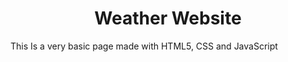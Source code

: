 
<h1 align="center">Weather Website </h1>
<p>This Is a very basic page made with HTML5, CSS and JavaScript</p>

